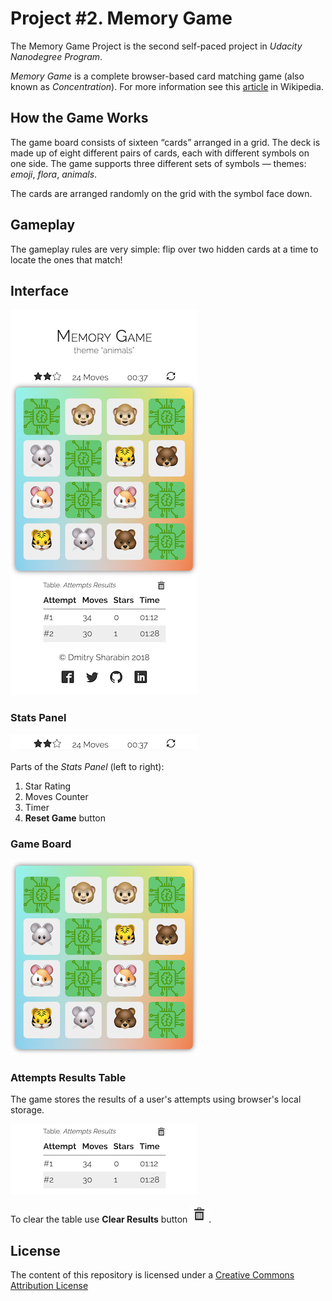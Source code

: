 # Project #2. Memory Game
The Memory Game Project is the second self-paced project in _Udacity Nanodegree Program_.

_Memory Game_ is a complete browser-based card matching game (also known as _Concentration_). For more information see this [article](https://en.wikipedia.org/wiki/Concentration_(game)) in Wikipedia.

## How the Game Works
The game board consists of sixteen “cards” arranged in a grid. The deck is made up of eight different pairs of cards, each with different symbols on one side. The game supports three different sets of symbols — themes: _emoji_, _flora_, _animals_.

The cards are arranged randomly on the grid with the symbol face down.

## Gameplay
The gameplay rules are very simple: flip over two hidden cards at a time to locate the ones that match!

## Interface
![Game Interface](screenshots/interface.png)

### Stats Panel
![Stats Panel](screenshots/stats-panel.png)

Parts of the _Stats Panel_ (left to right):

1. Star Rating
1. Moves Counter
1. Timer
1. **Reset Game** button

### Game Board
![Game Board](screenshots/board.png)

### Attempts Results Table
The game stores the results of a user's attempts using browser's local storage.

![Attempts Results](screenshots/attempts.png)

To clear the table use **Clear Results** button ![Clear Results](screenshots/clear-results-button.png).

## License
The content of this repository is licensed under a [Creative Commons Attribution License](http://creativecommons.org/licenses/by/3.0/us/)
